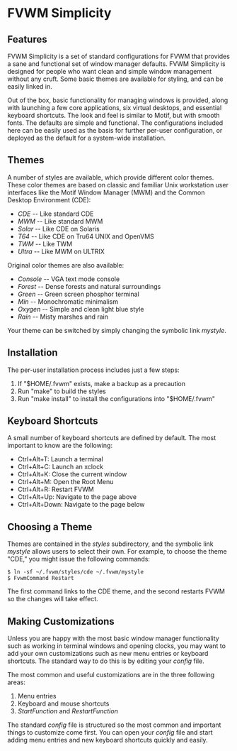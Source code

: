 FVWM Simplicity
===============

## Features

FVWM Simplicity is a set of standard configurations for FVWM that provides a
sane and functional set of window manager defaults. FVWM Simplicity is designed
for people who want clean and simple window management without any cruft. Some
basic themes are available for styling, and can be easily linked in.

Out of the box, basic functionality for managing windows is provided, along
with launching a few core applications, six virtual desktops, and essential
keyboard shortcuts. The look and feel is similar to Motif, but with smooth
fonts. The defaults are simple and functional. The configurations included here
can be easily used as the basis for further per-user configuration, or deployed
as the default for a system-wide installation.

## Themes

A number of styles are available, which provide different color themes. These
color themes are based on classic and familiar Unix workstation user interfaces
like the Motif Window Manager (MWM) and the Common Desktop Environment (CDE):

* _CDE_ -- Like standard CDE
* _MWM_ -- Like standard MWM
* _Solar_ -- Like CDE on Solaris
* _T64_ -- Like CDE on Tru64 UNIX and OpenVMS
* _TWM_ -- Like TWM
* _Ultra_ -- Like MWM on ULTRIX

Original color themes are also available:

* _Console_ -- VGA text mode console
* _Forest_ -- Dense forests and natural surroundings
* _Green_ -- Green screen phosphor terminal
* _Min_ -- Monochromatic minimalism
* _Oxygen_ -- Simple and clean light blue style
* _Rain_ -- Misty marshes and rain

Your theme can be switched by simply changing the symbolic link _mystyle_.

## Installation

The per-user installation process includes just a few steps:

1. If "$HOME/.fvwm" exists, make a backup as a precaution
2. Run "make" to build the styles
3. Run "make install" to install the configurations into "$HOME/.fvwm"

## Keyboard Shortcuts

A small number of keyboard shortcuts are defined by default. The most important
to know are the following:

* Ctrl+Alt+T: Launch a terminal
* Ctrl+Alt+C: Launch an xclock
* Ctrl+Alt+K: Close the current window
* Ctrl+Alt+M: Open the Root Menu
* Ctrl+Alt+R: Restart FVWM
* Ctrl+Alt+Up: Navigate to the page above
* Ctrl+Alt+Down: Navigate to the page below

## Choosing a Theme     

Themes are contained in the _styles_ subdirectory, and the symbolic link
_mystyle_ allows users to select their own. For example, to choose the theme
"CDE," you might issue the following commands:

    $ ln -sf ~/.fvwm/styles/cde ~/.fvwm/mystyle
    $ FvwmCommand Restart

The first command links to the CDE theme, and the second restarts FVWM so the
changes will take effect.

## Making Customizations

Unless you are happy with the most basic window manager functionality such as
working in terminal windows and opening clocks, you may want to add your own
customizations such as new menu entries or keyboard shortcuts. The standard way
to do this is by editing your _config_ file.

The most common and useful customizations are in the three following areas:

1. Menu entries
2. Keyboard and mouse shortcuts
3. _StartFunction_ and _RestartFunction_

The standard _config_ file is structured so the most common and important
things to customize come first. You can open your _config_ file and start
adding menu entries and new keyboard shortcuts quickly and easily.
